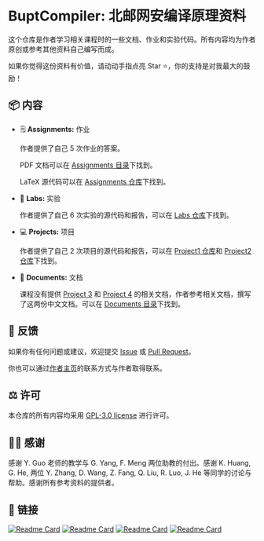 # BuptCompiler: 北邮网安编译原理资料

这个仓库是作者学习相关课程时的一些文档、作业和实验代码。所有内容均为作者原创或参考其他资料自己编写而成。

如果你觉得这份资料有价值，请动动手指点亮 Star ⭐️，你的支持是对我最大的鼓励！

## 📦 内容

- 🗒️ __Assignments:__ 作业

    作者提供了自己 5 次作业的答案。

    PDF 文档可以在 [Assignments 目录](https://github.com/XIA-Jinyi/BuptCompiler/tree/main/Assignments)下找到。

    LaTeX 源代码可以在 [Assignments 仓库](https://github.com/XIA-Jinyi/BuptCompiler-Assignments)下找到。

- 🔬 __Labs:__ 实验

    作者提供了自己 6 次实验的源代码和报告，可以在 [Labs 仓库](https://github.com/XIA-Jinyi/BuptCompiler-Labs)下找到。

- 💻 __Projects:__ 项目

    作者提供了自己 2 次项目的源代码和报告，可以在 [Project1 仓库](https://github.com/XIA-Jinyi/BuptCompiler-Project1)和 [Project2 仓库](https://github.com/XIA-Jinyi/BuptCompiler-Project2)下找到。

- 📖 __Documents:__ 文档

    课程没有提供 [Project 3](https://xia-jinyi.github.io/BuptCompiler/Documents/Project%203) 和 [Project 4](https://xia-jinyi.github.io/BuptCompiler/Documents/Project%204) 的相关文档，作者参考相关文档，撰写了这两份中文文档。可以在 [Documents 目录](https://github.com/XIA-Jinyi/BuptCompiler/tree/main/Documents)下找到。

## 💬 反馈

如果你有任何问题或建议，欢迎提交 [Issue](https://github.com/XIA-Jinyi/BuptCompiler/issues) 或 [Pull Request](https://github.com/XIA-Jinyi/BuptCompiler/pulls)。

你也可以通过[作者主页](https://xia-jinyi.github.io/)的联系方式与作者取得联系。

## ⚖️ 许可

本仓库的所有内容均采用 [GPL-3.0 license](https://github.com/XIA-Jinyi/BuptCompiler/blob/main/LICENSE) 进行许可。

## 🙏🏻 感谢

感谢 Y. Guo 老师的教学与 G. Yang, F. Meng 两位助教的付出。感谢 K. Huang, G. He, 两位 Y. Zhang, D. Wang, Z. Fang, Q. Liu, R. Luo, J. He 等同学的讨论与帮助。感谢所有参考资料的提供者。

## 🔗 链接

[![Readme Card](https://github-readme-stats.vercel.app/api/pin/?username=XIA-Jinyi&repo=BuptCompiler-Assignments&description)](https://github.com/XIA-Jinyi/BuptCompiler-Assignments)
[![Readme Card](https://github-readme-stats.vercel.app/api/pin/?username=XIA-Jinyi&repo=BuptCompiler-Labs&description)](https://github.com/XIA-Jinyi/BuptCompiler-Labs)
[![Readme Card](https://github-readme-stats.vercel.app/api/pin/?username=XIA-Jinyi&repo=BuptCompiler-Project1&description)](https://github.com/XIA-Jinyi/BuptCompiler-Project1)
[![Readme Card](https://github-readme-stats.vercel.app/api/pin/?username=XIA-Jinyi&repo=BuptCompiler-Project2&description)](https://github.com/XIA-Jinyi/BuptCompiler-Project2)
